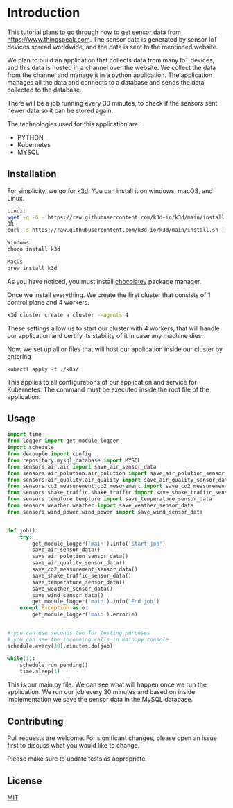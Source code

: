 # Introduction

This tutorial plans to go through how to get sensor data from <https://www.thingspeak.com>. The sensor data is generated by sensor IoT devices spread worldwide, and the data is sent to the mentioned website.

We plan to build an application that collects data from many IoT devices, and this data is hosted in a channel over the website. We collect the data from the channel and manage it in a python application. The application manages all the data and connects to a database and sends the data collected to the database. 

There will be a job running every 30 minutes, to check if the sensors sent newer data so it can be stored again.

The technologies used for this application are:
* PYTHON
* Kubernetes
* MYSQL

## Installation

For simplicity, we go for [k3d](https://k3d.io/v5.4.6/). You can install it on windows, macOS, and Linux.

```bash
Linux:
wget -q -O - https://raw.githubusercontent.com/k3d-io/k3d/main/install.sh | bash
OR
curl -s https://raw.githubusercontent.com/k3d-io/k3d/main/install.sh | bash

Windows
choco install k3d

MacOs
brew install k3d
```
As you have noticed, you must install [chocolatey](https://docs.chocolatey.org/en-us/choco/setup) package manager.

Once we install everything. We create the first cluster that consists of 1 control plane and 4 workers.

```bash
k3d cluster create a cluster --agents 4
```

These settings allow us to start our cluster with 4 workers, that will handle our application and certify its stability of it in case any machine dies.

Now. we set up all or files that will host our application inside our cluster by entering
```basg
kubectl apply -f ./k8s/
```

This applies to all configurations of our application and service for Kubernetes. 
The command must be executed inside the root file of the application.

## Usage

```python
import time
from logger import get_module_logger
import schedule
from decouple import config
from repository.mysql_database import MYSQL
from sensors.air.air import save_air_sensor_data
from sensors.air_polution.air_polution import save_air_polution_sensor_data
from sensors.air_quality.air_quality import save_air_quality_sensor_data
from sensors.co2_measurement.co2_mesurement import save_co2_measurement_sensor_data
from sensors.shake_traffic.shake_traffic import save_shake_traffic_sensor_data
from sensors.tempture.tempture import save_temperature_sensor_data
from sensors.weather.weather import save_weather_sensor_data
from sensors.wind_power.wind_power import save_wind_sensor_data


def job():
    try:
        get_module_logger('main').info('Start job')
        save_air_sensor_data()
        save_air_polution_sensor_data()
        save_air_quality_sensor_data()
        save_co2_measurement_sensor_data()
        save_shake_traffic_sensor_data()
        save_temperature_sensor_data()
        save_weather_sensor_data()
        save_wind_sensor_data()
        get_module_logger('main').info('End job')
    except Exception as e:
        get_module_logger('main').error(e)


# you can use seconds too for testing purposes
# you can see the incomming calls in main.py console
schedule.every(30).minutes.do(job)

while(1):
    schedule.run_pending()
    time.sleep(1)
```



This is our main.py file. We can see what will happen once we run the application. We run our job every 30 minutes and based on inside implementation we save the sensor data in the MySQL database.

## Contributing

Pull requests are welcome. For significant changes, please open an issue first
to discuss what you would like to change.

Please make sure to update tests as appropriate.

## License

[MIT](https://choosealicense.com/licenses/mit/)